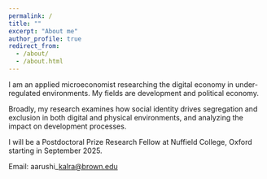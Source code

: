 ```yaml
---
permalink: /
title: ""
excerpt: "About me"
author_profile: true
redirect_from: 
  - /about/
  - /about.html
---
```





I am an applied microeconomist researching the digital economy in under-regulated environments. My fields are development and political economy.

Broadly, my research examines how social identity drives segregation and exclusion in both digital and physical environments, and analyzing the impact on development processes.

I will be a Postdoctoral Prize Research Fellow at Nuffield College, Oxford starting in September 2025.

Email: aarushi\_kalra@brown.edu
